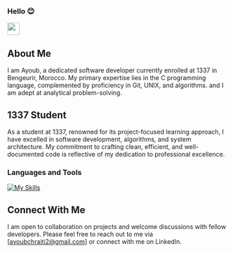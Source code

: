 ### Hello 😊 
<img src="https://media.giphy.com/media/hvRJCLFzcasrR4ia7z/giphy.gif" width="28">

## About Me

I am Ayoub, a dedicated software developer currently enrolled at 1337 in Bengeurir, Morocco.
My primary expertise lies in the C programming language, complemented by proficiency in Git, UNIX, and algorithms.
and I am adept at analytical problem-solving.

## 1337 Student

As a student at 1337, renowned for its project-focused learning approach, I have excelled in software development, algorithms, and system architecture. My commitment to crafting clean, efficient, and well-documented code is reflective of my dedication to professional excellence.

### Languages and Tools

[![My Skills](https://skillicons.dev/icons?i=c,bash,vim,vscode,stackoverflow,github,git)](https://skillicons.dev)


## Connect With Me

I am open to collaboration on projects and welcome discussions with fellow developers.
Please feel free to reach out to me via [ayoubchraiti2@gmail.com] or connect with me on LinkedIn.
